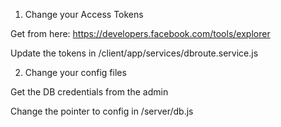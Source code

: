 


1. Change your Access Tokens 

Get from here: https://developers.facebook.com/tools/explorer

Update the tokens in 
/client/app/services/dbroute.service.js



2. Change your config files

Get the DB credentials from the admin 

Change the pointer to config in 
/server/db.js